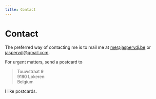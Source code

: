 ```yaml
---
title: Contact
---
```


# Contact

The preferred way of contacting me is to mail me at
[me@jaspervdj.be](mailto:me@jaspervdj.be) or
[jaspervdj@gmail.com](mailto:jaspervdj@gmail.com).

For urgent matters, send a postcard to

> Touwstraat 9  
> 9160 Lokeren  
> Belgium  

I like postcards.
